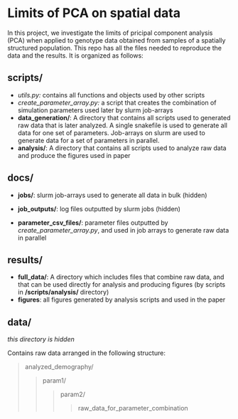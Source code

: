 # Limits of PCA on spatial data
In this project, we investigate the limits of pricipal component analysis (PCA) when applied to genotype data obtained from samples of a spatially structured population. 
This repo has all the files needed to reproduce the data and the results. It is organized as follows:

## scripts/
- *utils.py:* contains all functions and objects used by other scripts
- *create_parameter_array.py:* a script that creates the combination of simulation parameters used later by slurm job-arrays
- **data_generation/**: A directory that contains all scripts used to generated raw data that is later analyzed. A single snakefile is used to generate all data for one set of parameters. Job-arrays on slurm are used to generate data for a set of parameters in parallel.
- **analysis/**: A directory that contains all scripts used to analyze raw data and produce the figures used in paper


## docs/
- **jobs/**: slurm job-arrays used to generate all data in bulk (hidden)

- **job_outputs/**: log files outputted by slurm jobs (hidden)

- **parameter_csv_files/**: parameter files outputted by *create_parameter_array.py*, and used in job arrays to generate raw data in parallel

## results/
- **full_data/**: A directory which includes files that combine raw data, and that can be used directly for analysis and producing figures (by scripts in **/scripts/analysis/** directory)
- **figures**: all figures generated by analysis scripts and used in the paper 

## data/
*this directory is hidden*

Contains raw data arranged in the following structure:

> analyzed_demography/
>> param1/
>>> param2/
>>>> raw_data_for_parameter_combination
